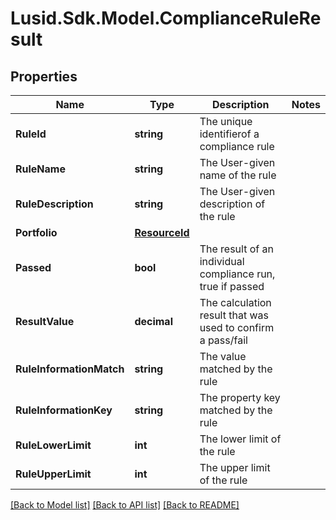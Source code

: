 # Lusid.Sdk.Model.ComplianceRuleResult

## Properties

Name | Type | Description | Notes
------------ | ------------- | ------------- | -------------
**RuleId** | **string** | The unique identifierof a compliance rule | 
**RuleName** | **string** | The User-given name of the rule | 
**RuleDescription** | **string** | The User-given description of the rule | 
**Portfolio** | [**ResourceId**](ResourceId.md) |  | 
**Passed** | **bool** | The result of an individual compliance run, true if passed | 
**ResultValue** | **decimal** | The calculation result that was used to confirm a pass/fail | 
**RuleInformationMatch** | **string** | The value matched by the rule | 
**RuleInformationKey** | **string** | The property key matched by the rule | 
**RuleLowerLimit** | **int** | The lower limit of the rule | 
**RuleUpperLimit** | **int** | The upper limit of the rule | 

[[Back to Model list]](../README.md#documentation-for-models) [[Back to API list]](../README.md#documentation-for-api-endpoints) [[Back to README]](../README.md)

